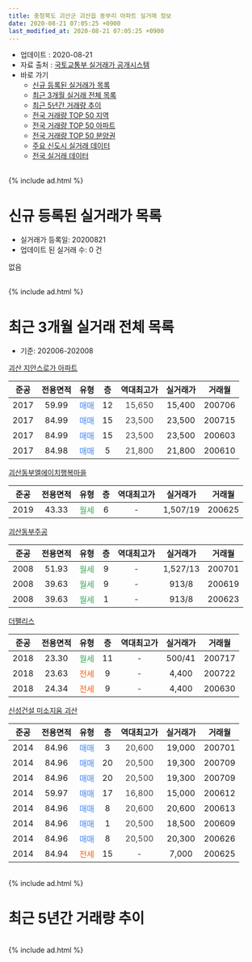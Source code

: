 ```yaml
---
title: 충청북도 괴산군 괴산읍 동부리 아파트 실거래 정보
date: 2020-08-21 07:05:25 +0900
last_modified_at: 2020-08-21 07:05:25 +0900
---
```


* 업데이트 : 2020-08-21
* 자료 출처 : [국토교통부 실거래가 공개시스템](http://rt.molit.go.kr)
* 바로 가기
    * [신규 등록된 실거래가 목록](#신규-등록된-실거래가-목록)
    * [최근 3개월 실거래 전체 목록](#최근-3개월-실거래-전체-목록)
    * [최근 5년간 거래량 추이](#최근-5년간-거래량-추이)
    * [전국 거래량 TOP 50 지역](https://inasie.github.io/apt-trade-info/최근-3개월-전국에서-가장-거래가-많이-발생한-지역)
    * [전국 거래량 TOP 50 아파트](https://inasie.github.io/apt-trade-info/최근-3개월-전국에서-가장-거래가-많이-발생한-아파트)
    * [전국 거래량 TOP 50 분양권](https://inasie.github.io/apt-trade-info/최근-3개월-전국에서-가장-거래가-많이-발생한-분양권)
    * [주요 신도시 실거래 데이터](https://inasie.github.io/apt-trade-info/주요-신도시)
    * [전국 실거래 데이터](https://inasie.github.io/apt-trade-info/전국)
<br>
{% include ad.html %}
<br>

# 신규 등록된 실거래가 목록
* 실거래가 등록일: 20200821
* 업데이트 된 실거래 수: 0 건

없음

<br>
{% include ad.html %}
<br>

# 최근 3개월 실거래 전체 목록
* 기준: 202006-202008


[괴산 지안스로가 아파트](https://search.naver.com/search.naver?query=%EC%B6%A9%EC%B2%AD%EB%B6%81%EB%8F%84+%EA%B4%B4%EC%82%B0%EA%B5%B0+%EA%B4%B4%EC%82%B0%EC%9D%8D+%EB%8F%99%EB%B6%80%EB%A6%AC+%EA%B4%B4%EC%82%B0+%EC%A7%80%EC%95%88%EC%8A%A4%EB%A1%9C%EA%B0%80+%EC%95%84%ED%8C%8C%ED%8A%B8)

|준공|전용면적|유형|층|역대최고가|실거래가|거래월|
|:---:|:---:|:---:|:---:|:---:|:---:|:---:|
|2017|59.99|<span style="color:#4285f3">매매</span>|12|<span style="color:#444444">15,650</span>|15,400|200706|
|2017|84.99|<span style="color:#4285f3">매매</span>|15|<span style="color:#444444">23,500</span>|23,500|200715|
|2017|84.99|<span style="color:#4285f3">매매</span>|15|<span style="color:#444444">23,500</span>|23,500|200603|
|2017|84.98|<span style="color:#4285f3">매매</span>|5|<span style="color:#444444">21,800</span>|21,800|200610|

[괴산동부엘에이치행복마을](https://search.naver.com/search.naver?query=%EC%B6%A9%EC%B2%AD%EB%B6%81%EB%8F%84+%EA%B4%B4%EC%82%B0%EA%B5%B0+%EA%B4%B4%EC%82%B0%EC%9D%8D+%EB%8F%99%EB%B6%80%EB%A6%AC+%EA%B4%B4%EC%82%B0%EB%8F%99%EB%B6%80%EC%97%98%EC%97%90%EC%9D%B4%EC%B9%98%ED%96%89%EB%B3%B5%EB%A7%88%EC%9D%84)

|준공|전용면적|유형|층|역대최고가|실거래가|거래월|
|:---:|:---:|:---:|:---:|:---:|:---:|:---:|
|2019|43.33|<span style="color:#34a853">월세</span>|6|<span style="color:#444444">-</span>|1,507/19|200625|

[괴산동부주공](https://search.naver.com/search.naver?query=%EC%B6%A9%EC%B2%AD%EB%B6%81%EB%8F%84+%EA%B4%B4%EC%82%B0%EA%B5%B0+%EA%B4%B4%EC%82%B0%EC%9D%8D+%EB%8F%99%EB%B6%80%EB%A6%AC+%EA%B4%B4%EC%82%B0%EB%8F%99%EB%B6%80%EC%A3%BC%EA%B3%B5)

|준공|전용면적|유형|층|역대최고가|실거래가|거래월|
|:---:|:---:|:---:|:---:|:---:|:---:|:---:|
|2008|51.93|<span style="color:#34a853">월세</span>|9|<span style="color:#444444">-</span>|1,527/13|200701|
|2008|39.63|<span style="color:#34a853">월세</span>|9|<span style="color:#444444">-</span>|913/8|200619|
|2008|39.63|<span style="color:#34a853">월세</span>|1|<span style="color:#444444">-</span>|913/8|200623|

[더팰리스](https://search.naver.com/search.naver?query=%EC%B6%A9%EC%B2%AD%EB%B6%81%EB%8F%84+%EA%B4%B4%EC%82%B0%EA%B5%B0+%EA%B4%B4%EC%82%B0%EC%9D%8D+%EB%8F%99%EB%B6%80%EB%A6%AC+%EB%8D%94%ED%8C%B0%EB%A6%AC%EC%8A%A4)

|준공|전용면적|유형|층|역대최고가|실거래가|거래월|
|:---:|:---:|:---:|:---:|:---:|:---:|:---:|
|2018|23.30|<span style="color:#34a853">월세</span>|11|<span style="color:#444444">-</span>|500/41|200717|
|2018|23.63|<span style="color:#ff5a00">전세</span>|9|<span style="color:#444444">-</span>|4,400|200722|
|2018|24.34|<span style="color:#ff5a00">전세</span>|9|<span style="color:#444444">-</span>|4,400|200630|

[신성건설 미소지움 괴산](https://search.naver.com/search.naver?query=%EC%B6%A9%EC%B2%AD%EB%B6%81%EB%8F%84+%EA%B4%B4%EC%82%B0%EA%B5%B0+%EA%B4%B4%EC%82%B0%EC%9D%8D+%EB%8F%99%EB%B6%80%EB%A6%AC+%EC%8B%A0%EC%84%B1%EA%B1%B4%EC%84%A4+%EB%AF%B8%EC%86%8C%EC%A7%80%EC%9B%80+%EA%B4%B4%EC%82%B0)

|준공|전용면적|유형|층|역대최고가|실거래가|거래월|
|:---:|:---:|:---:|:---:|:---:|:---:|:---:|
|2014|84.96|<span style="color:#4285f3">매매</span>|3|<span style="color:#444444">20,600</span>|19,000|200701|
|2014|84.96|<span style="color:#4285f3">매매</span>|20|<span style="color:#444444">20,500</span>|19,300|200709|
|2014|84.96|<span style="color:#4285f3">매매</span>|20|<span style="color:#444444">20,500</span>|19,300|200709|
|2014|59.97|<span style="color:#4285f3">매매</span>|17|<span style="color:#444444">16,800</span>|15,000|200612|
|2014|84.96|<span style="color:#4285f3">매매</span>|8|<span style="color:#444444">20,600</span>|20,600|200613|
|2014|84.96|<span style="color:#4285f3">매매</span>|1|<span style="color:#444444">20,500</span>|18,500|200609|
|2014|84.96|<span style="color:#4285f3">매매</span>|8|<span style="color:#444444">20,500</span>|20,300|200626|
|2014|84.94|<span style="color:#ff5a00">전세</span>|15|<span style="color:#444444">-</span>|7,000|200625|


<br>
{% include ad.html %}
<br>

# 최근 5년간 거래량 추이


<div style="width:100%;">
    <canvas id="deal_progress" height="200"></canvas>
</div>

<script>
new Chart(document.getElementById("deal_progress"), {
    type: 'line',
    data: {
        labels: ['201508','201509','201510','201511','201512','201601','201602','201603','201604','201605','201606','201607','201608','201609','201610','201611','201612','201701','201702','201703','201704','201705','201706','201707','201708','201709','201710','201711','201712','201801','201802','201803','201804','201805','201806','201807','201808','201809','201810','201811','201812','201901','201902','201903','201904','201905','201906','201907','201908','201909','201910','201911','201912','202001','202002','202003','202004','202005','202006','202007','202008'],
        datasets: [{
            label: '매매',
            pointRadius: 1,
            data: [0, 1, 1, 1, 1, 0, 1, 2, 0, 2, 2, 0, 1, 1, 1, 0, 1, 0, 0, 0, 1, 2, 0, 0, 2, 4, 2, 1, 0, 6, 2, 4, 0, 0, 3, 2, 1, 1, 3, 1, 2, 1, 4, 4, 4, 1, 0, 1, 0, 5, 3, 1, 3, 2, 3, 1, 7, 1, 6, 5, 0],
            borderColor: "rgba(255, 201, 14, 1)",
            backgroundColor: "rgba(255, 201, 14, 0.5)",
            fill: false,
            lineTension: 0
        },{
            label: '전월세',
            pointRadius: 1,
            data: [3, 1, 0, 0, 0, 0, 2, 1, 1, 1, 10, 1, 3, 2, 3, 1, 4, 2, 5, 7, 5, 1, 5, 0, 2, 4, 3, 3, 1, 3, 1, 5, 2, 4, 4, 2, 3, 2, 2, 0, 2, 5, 7, 5, 3, 7, 6, 2, 3, 4, 1, 7, 2, 4, 1, 3, 4, 3, 5, 3, 0],
            borderColor: "rgba(0, 141, 185, 1)",
            backgroundColor: "rgba(0, 141, 185, 0.5)",
            fill: false,
            lineTension: 0
        }
        ]
    },
    options: {
        responsive: true,
        title: {
            display: false
        },
        tooltips: {
            mode: 'index',
            intersect: false
        },
        hover: {
            mode: 'nearest',
            intersect: true
        },
        scales: {
            xAxes: [{
                display: true,
                scaleLabel: {
                    display: true,
                    labelString: '년/월'
                }
            }],
            yAxes: [{
                display: true,
                ticks: {
                    suggestedMin: 0,
                },
                scaleLabel: {
                    display: true,
                    labelString: '실거래 수'
                }
            }]
        }
    }
});

</script>


<br>
{% include ad.html %}
<br>

